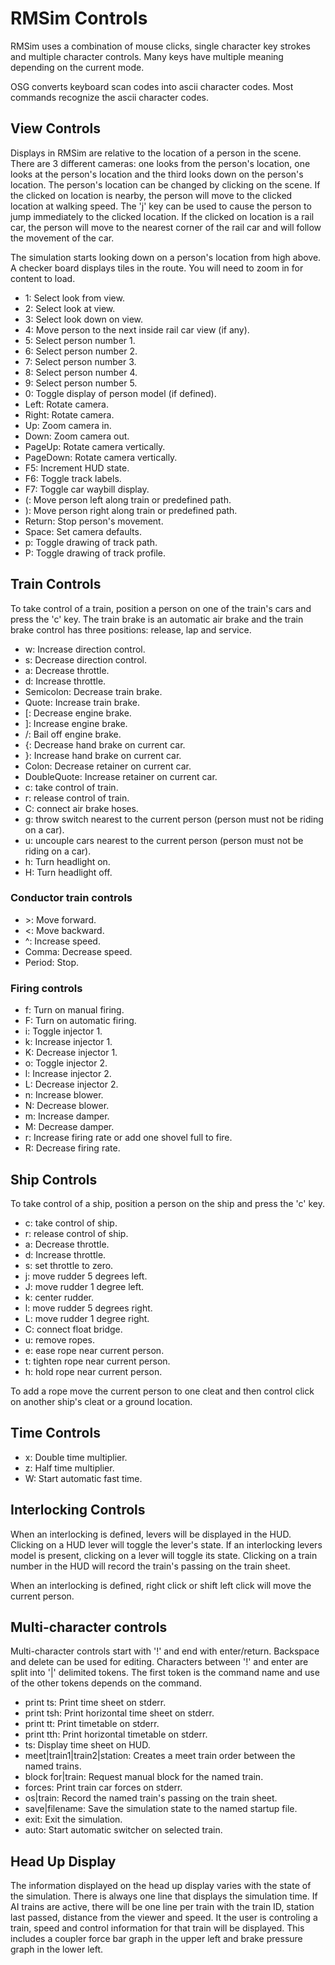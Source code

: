 
# RMSim Controls

RMSim uses a combination of mouse clicks, single character key strokes and
multiple character controls.  Many keys have multiple meaning depending on the
current mode.

OSG converts keyboard scan codes into ascii character codes.  Most commands
recognize the ascii character codes.

## View Controls

Displays in RMSim are relative to the location of a person in the scene.
There are 3 different cameras: one looks from the person's location,
one looks at the person's location and the third looks down on the
person's location.  The person's location can be changed by clicking on the
scene.  If the clicked on location is nearby, the person will move to the
clicked location at walking speed.  The 'j' key can be used to cause the
person to jump immediately to the clicked location.  If the clicked on
location is a rail car, the person will move to the nearest
corner of the rail car and will follow the movement of the car.

The simulation starts looking down on a person's location from high above.
A checker board displays tiles in the route.  You will need to zoom in for
content to load.

- 1: Select look from view.
- 2: Select look at view.
- 3: Select look down on view.
- 4: Move person to the next inside rail car view (if any).
- 5: Select person number 1.
- 6: Select person number 2.
- 7: Select person number 3.
- 8: Select person number 4.
- 9: Select person number 5.
- 0: Toggle display of person model (if defined).
- Left: Rotate camera.
- Right: Rotate camera.
- Up: Zoom camera in.
- Down: Zoom camera out.
- PageUp: Rotate camera vertically.
- PageDown: Rotate camera vertically.
- F5: Increment HUD state.
- F6: Toggle track labels.
- F7: Toggle car waybill display.
- (: Move person left along train or predefined path.
- ): Move person right along train or predefined path.
- Return: Stop person's movement.
- Space: Set camera defaults.
- p: Toggle drawing of track path.
- P: Toggle drawing of track profile.

## Train Controls

To take control of a train, position a person on one of the train's cars and
press the 'c' key.  The train brake is an automatic air brake and the train
brake control has three positions: release, lap and service.

- w: Increase direction control.
- s: Decrease direction control.
- a: Decrease throttle.
- d: Increase throttle.
- Semicolon: Decrease train brake.
- Quote: Increase train brake.
- [: Decrease engine brake.
- ]: Increase engine brake.
- /: Bail off engine brake.
- {: Decrease hand brake on current car.
- }: Increase hand brake on current car.
- Colon: Decrease retainer on current car.
- DoubleQuote: Increase retainer on current car.
- c: take control of train.
- r: release control of train.
- C: connect air brake hoses.
- g: throw switch nearest to the current person (person must not be riding on
    a car).
- u: uncouple cars nearest to the current person (person must not be riding on
    a car).
- h: Turn headlight on.
- H: Turn headlight off.

### Conductor train controls

- \>: Move forward.
- <: Move backward.
- ^: Increase speed.
- Comma: Decrease speed.
- Period: Stop.

### Firing controls

- f: Turn on manual firing.
- F: Turn on automatic firing.
- i: Toggle injector 1.
- k: Increase injector 1.
- K: Decrease injector 1.
- o: Toggle injector 2.
- l: Increase injector 2.
- L: Decrease injector 2.
- n: Increase blower.
- N: Decrease blower.
- m: Increase damper.
- M: Decrease damper.
- r: Increase firing rate or add one shovel full to fire.
- R: Decrease firing rate.

## Ship Controls

To take control of a ship, position a person on the ship and press the 'c' key.

- c: take control of ship.
- r: release control of ship.
- a: Decrease throttle.
- d: Increase throttle.
- s: set throttle to zero.
- j: move rudder 5 degrees left.
- J: move rudder 1 degree left.
- k: center rudder.
- l: move rudder 5 degrees right.
- L: move rudder 1 degree right.
- C: connect float bridge.
- u: remove ropes.
- e: ease rope near current person.
- t: tighten rope near current person.
- h: hold rope near current person.

To add a rope move the current person to one cleat and then control click on
another ship's cleat or a ground location.

## Time Controls

- x: Double time multiplier.
- z: Half time multiplier.
- W: Start automatic fast time.

## Interlocking Controls

When an interlocking is defined, levers will be displayed in the HUD.
Clicking on a HUD lever will toggle the lever's state.  If an interlocking
levers model is present, clicking on a lever will toggle its state.
Clicking on a train number in the HUD will record the train's passing on
the train sheet.

When an interlocking is defined, right click or shift left click will move
the current person.

## Multi-character controls

Multi-character controls start with '!' and end with enter/return.  Backspace
and delete can be used for editing.  Characters between '!' and enter are split
into '|' delimited tokens.  The first token is the command name and use of the
other tokens depends on the command.

- print ts: Print time sheet on stderr.
- print tsh: Print horizontal time sheet on stderr.
- print tt: Print timetable on stderr.
- print tth: Print horizontal timetable on stderr.
- ts: Display time sheet on HUD.
- meet|train1|train2|station: Creates a meet train order between the named trains.
- block for|train: Request manual block for the named train.
- forces: Print train car forces on stderr.
- os|train: Record the named train's passing on the train sheet.
- save|filename: Save the simulation state to the named startup file.
- exit: Exit the simulation.
- auto: Start automatic switcher on selected train.

## Head Up Display

The information displayed on the head up display varies with the state of
the simulation.  There is always one line that displays the simulation time.
If AI trains are active, there will be one line per train with the train ID,
station last passed, distance from the viewer and speed.  It the user is
controling a train, speed and control information for that train will be
displayed.  This includes a coupler force bar graph in the upper left and
brake pressure graph in the lower left.
